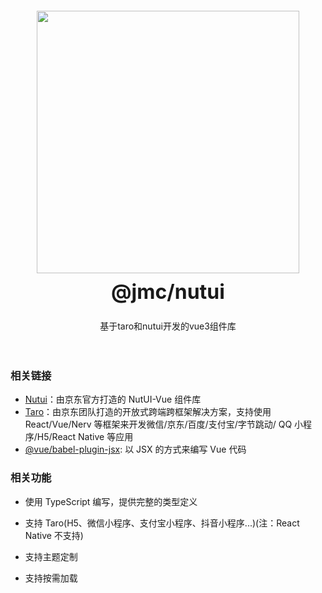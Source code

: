 <div class="card">
  <div class="intro" style="text-align: center; padding: 20px;">
    <img class="intro__logo" style="width: 420px; box-shadow: none;" src="https://atgs-prod.oss-cn-hangzhou.aliyuncs.com/cloud/storage/weapp/nut-logo.png">
    <h2 style="margin: 0; font-size: 32px; line-height: 60px;">@jmc/nutui</h2>
    <p>基于taro和nutui开发的vue3组件库</p>
  </div>
</div>

### 相关链接

- [Nutui](https://nutui.jd.com/h5/vue/4x/#/zh-CN/guide/introp)：由京东官方打造的 NutUI-Vue 组件库
- [Taro](https://github.com/NervJS/taro)：由京东团队打造的开放式跨端跨框架解决方案，支持使用 React/Vue/Nerv 等框架来开发微信/京东/百度/支付宝/字节跳动/ QQ 小程序/H5/React Native 等应用
- [@vue/babel-plugin-jsx](https://github.com/vuejs/babel-plugin-jsx/tree/main/packages/babel-plugin-jsx#readme): 以 JSX 的方式来编写 Vue 代码

### 相关功能

- 使用 TypeScript 编写，提供完整的类型定义

- 支持 Taro(H5、微信小程序、支付宝小程序、抖音小程序...)(注：React Native 不支持)

- 支持主题定制

- 支持按需加载
